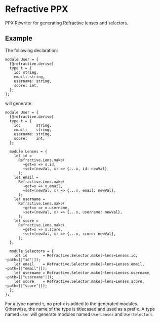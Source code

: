 # Refractive PPX

PPX Rewriter for generating [Refractive](https://github.com/tizoc/refractive) lenses and selectors.

## Example

The following declaration:

```reason
module User = {
  [@refractive.derive]
  type t = {
    id: string,
    email: string,
    username: string,
    score: int,
  };
};
```

will generate:

```reason
module User = {
  [@refractive.derive]
  type t = {
    id:       string,
    email:    string,
    username: string,
    score:    int,
  };

  module Lenses = {
    let id =
      Refractive.Lens.make(
        ~get=x => x.id,
        ~set=(newVal, x) => {...x, id: newVal},
      );
    let email =
      Refractive.Lens.make(
        ~get=x => x.email,
        ~set=(newVal, x) => {...x, email: newVal},
      );
    let username =
      Refractive.Lens.make(
        ~get=x => x.username,
        ~set=(newVal, x) => {...x, username: newVal},
      );
    let score =
      Refractive.Lens.make(
        ~get=x => x.score,
        ~set=(newVal, x) => {...x, score: newVal},
      );
  };

  module Selectors = {
    let id       = Refractive.Selector.make(~lens=Lenses.id,       ~path=[|"id"|]);
    let email    = Refractive.Selector.make(~lens=Lenses.email,    ~path=[|"email"|]);
    let username = Refractive.Selector.make(~lens=Lenses.username, ~path=[|"username"|]);
    let score    = Refractive.Selector.make(~lens=Lenses.score,    ~path=[|"score"|]);
  };
};
```

For a type named `t`, no prefix is added to the generated modules. Otherwise, the name of the type is titlecased and used as a prefix. A type named `user` will generate modules named `UserLenses` and `UserSelectors`.